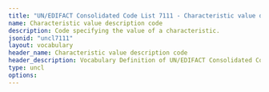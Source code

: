 ```yaml
---
title: "UN/EDIFACT Consolidated Code List 7111 - Characteristic value description code (20B) JSON-LD Vocabulary"
name: Characteristic value description code
description: Code specifying the value of a characteristic.
jsonid: "uncl7111"
layout: vocabulary
header_name: Characteristic value description code
header_description: Vocabulary Definition of UN/EDIFACT Consolidated Code List 7111 - Characteristic value description code (20B) semantics in HTML format. JSON-LD format is available at [uncl7111.jsonld](/vocabulary/uncl7111.jsonld)
type: uncl
options:
---
```


